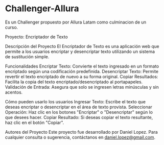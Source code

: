# Challenger-Allura
Es un Challenger propuesto por Allura Latam como culminacion de un curso.

Proyecto: Encriptador de Texto

Descripción del Proyecto
El Encriptador de Texto es una aplicación web que permite a los usuarios encriptar y desencriptar texto utilizando un sistema de sustitución simple.

Funcionalidades
Encriptar Texto: Convierte el texto ingresado en un formato encriptado según una codificación predefinida.
Desencriptar Texto: Permite revertir el texto encriptado de nuevo a su forma original.
Copiar Resultados: Facilita la copia del texto encriptado/desencriptado al portapapeles.
Validación de Entrada: Asegura que solo se ingresen letras minúsculas y sin acentos.

Cómo pueden usarlo los usuarios
Ingresar Texto: Escribe el texto que deseas encriptar o desencriptar en el área de texto provista.
Seleccionar Operación: Haz clic en los botones "Encriptar" o "Desencriptar" según lo que desees hacer.
Copiar Resultado: Si deseas copiar el texto resultante, haz clic en el botón "Copiar".



Autores  del Proyecto
Este  proyecto fue desarrollado por Daniel Lopez. Para cualquier consulta o sugerencia, contáctanos en daniel.lopez@gmail.com.

